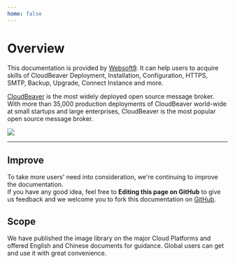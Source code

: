 ```yaml
---
home: false
---
```


# Overview

This documentation is provided by [Websoft9](https://www.websoft9.com/). It can help users to acquire skills of CloudBeaver Deployment, Installation, Configuration, HTTPS, SMTP, Backup, Upgrade, Connect Instance and more.

[CloudBeaver](https://cloudbeaver-server.apache.org/) is the most widely deployed open source message broker. With more than 35,000 production deployments of CloudBeaver world-wide at small startups and large enterprises, CloudBeaver is the most popular open source message broker.

![](https://libs.websoft9.com/Websoft9/DocsPicture/zh/cloudbeaver/cloudbeaver-gui-websoft9.png)

---

## Improve

To take more users' need into consideration, we're continuing to improve the documentation.  
If you have any good idea, feel free to **Editing this page on GitHub** to give us feedback and we welcome you to fork this documentation on [GitHub](https://github.com/Websoft9/ansible-cloudbeaver).

## Scope

We have published the image library on the major Cloud Platforms and offered English and Chinese documents for guidance. Global users can get and use it with great convenience.
